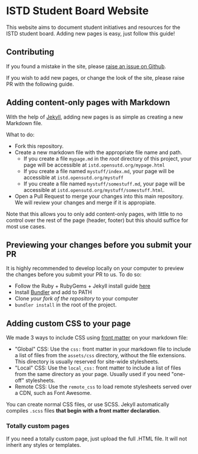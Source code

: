 # ISTD Student Board Website

This website aims to document student initiatives and resources for the ISTD student board. Adding new pages is easy, just follow this guide!

## Contributing

If you found a mistake in the site, please [raise an issue on Github](https://github.com/OpenSUTD/ISTD/issues).

If you wish to add new pages, or change the look of the site, please raise PR with the following guide.

## Adding content-only pages with Markdown

With the help of [Jekyll](https://jekyllrb.com/), adding new pages is as simple as creating a new Markdown file.

What to do:
- Fork this repository.
- Create a new markdown file with the appropriate file name and path.
  - If you create a file `mypage.md` in the _root_ directory of this project, your page will be accessible at `istd.opensutd.org/mypage.html`
  - If you create a file named `mystuff/index.md`, your page will be accessible at `istd.opensutd.org/mystuff`
  - If you create a file named `mystuff/somestuff.md`, your page will be accessible at `istd.opensutd.org/mystuff/somestuff.html`.
- Open a Pull Request to merge your changes into this main repository. We will review your changes and merge if it is appropiate.

Note that this allows you to only add content-only pages, with little to no control over the rest of the page (header, footer) but this should suffice for most use cases.

## Previewing your changes before you submit your PR

It is highly recommended to develop locally on your computer to preview the changes before you submit your PR to us. To do so:

- Follow the Ruby + RubyGems + Jekyll install guide [here](https://jekyllrb.com/docs/installation/)
- Install [Bundler](https://bundler.io/) and add to PATH
- Clone _your fork of the repository_ to your computer
- `bundler install` in the root of the project.

## Adding custom CSS to your page

We made 3 ways to include CSS using [front matter]() on your markdown file:

- "Global" CSS: Use the `css:` front matter in your markdown file to include a list of files from the `assets/css` directory, without the file extensions. This directory is usually reserved for site-wide stylesheets.
- "Local" CSS: Use the `local_css:` front matter to include a list of files from the same directory as your page. Usually used if you need "one-off" stylesheets.
- Remote CSS: Use the `remote_css` to load remote stylesheets served over a CDN, such as Font Awesome.

You can create normal CSS files, or use SCSS. Jekyll automatically compiles `.scss` files **that begin with a front matter declaration**.


### Totally custom pages
If you need a totally custom page, just upload the full .HTML file. It will not inherit any styles or templates.
